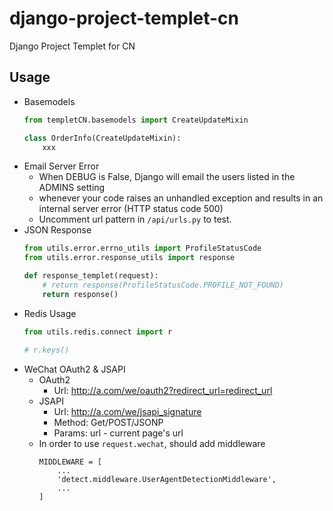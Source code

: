 # django-project-templet-cn
Django Project Templet for CN

## Usage
* Basemodels
  ```python
  from templetCN.basemodels import CreateUpdateMixin

  class OrderInfo(CreateUpdateMixin):
      xxx
  ```
* Email Server Error
  * When DEBUG is False, Django will email the users listed in the ADMINS setting
  * whenever your code raises an unhandled exception and results in an internal server error (HTTP status code 500)
  * Uncomment url pattern in ``/api/urls.py`` to test.
* JSON Response
  ```python
  from utils.error.errno_utils import ProfileStatusCode
  from utils.error.response_utils import response
  
  def response_templet(request):
      # return response(ProfileStatusCode.PROFILE_NOT_FOUND)
      return response()
  ```
* Redis Usage
  ```python
  from utils.redis.connect import r
  
  # r.keys()
  ```
* WeChat OAuth2 & JSAPI
  * OAuth2
    * Url: http://a.com/we/oauth2?redirect_url=redirect_url
  * JSAPI
    * Url: http://a.com/we/jsapi_signature
    * Method: Get/POST/JSONP
    * Params: url - current page's url
  * In order to use ``request.wechat``, should add middleware
    ```
    MIDDLEWARE = [
        ...
        'detect.middleware.UserAgentDetectionMiddleware',
        ...
    ]
    ```

